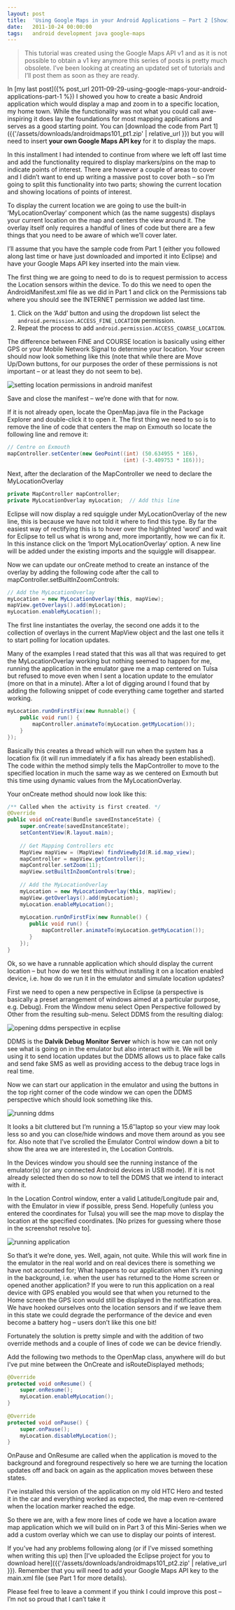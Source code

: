 ```yaml
---
layout: post
title:  'Using Google Maps in your Android Applications – Part 2 [Showing Current Location]'
date:   2011-10-24 00:00:00
tags:   android development java google-maps
---
```

>This tutorial was created using the Google Maps API v1 and as it is not possible to obtain a v1 key anymore this series of posts is pretty much obsolete. I’ve been looking at creating an updated set of tutorials and I’ll post them as soon as they are ready.

In [my last post]({% post_url 2011-09-29-using-google-maps-your-android-applications-part-1 %}) I showed you how to create a basic Android application which would display a map and zoom in to a specific location, my home town. While the functionality was not what you could call awe-inspiring it does lay the foundations for most mapping applications and serves as a good starting point. You can [download the code from Part 1]({{'/assets/downloads/androidmaps101_pt1.zip' | relative_url }}) but you will need to insert **your own Google Maps API key** for it to display the maps.

In this installment I had intended to continue from where we left off last time and add the functionality required to display markers/pins on the map to indicate points of interest. There are however a couple of areas to cover and I didn’t want to end up writing a massive post to cover both – so I’m going to split this functionality into two parts; showing the current location and showing locations of points of interest.
<!--more-->
To display the current location we are going to use the built-in ‘MyLocationOverlay’ component which (as the name suggests) displays your current location on the map and centers the view around it. The overlay itself only requires a handful of lines of code but there are a few things that you need to be aware of which we’ll cover later.

I’ll assume that you have the sample code from Part 1 (either you followed along last time or have just downloaded and imported it into Eclipse) and have your Google Maps API key inserted into the main view.

The first thing we are going to need to do is to request permission to access the Location sensors within the device. To do this we need to open the AndroidManifest.xml file as we did in Part 1 and click on the Permissions tab where you should see the INTERNET permission we added last time.

1. Click on the ‘Add’ button and using the dropdown list select the `android.permission.ACCESS_FINE_LOCATION` permission.
2. Repeat the process to add `android.permission.ACCESS_COARSE_LOCATION`.

The difference between FINE and COURSE location is basically using either GPS or your Mobile Network Signal to determine your location. Your screen should now look something like this (note that while there are Move Up/Down buttons, for our purposes the order of these permissions is not important – or at least they do not seem to be).

![setting location permissions in android manifest](/assets/images/location_permissions.png)

Save and close the manifest – we’re done with that for now.

If it is not already open, locate the OpenMap.java file in the Package Explorer and double-click it to open it. The first thing we need to so is to remove the line of code that centers the map on Exmouth so locate the following line and remove it:

```java
// Centre on Exmouth
mapController.setCenter(new GeoPoint((int) (50.634955 * 1E6),
                                     (int) (-3.409753 * 1E6)));
```

Next, after the declaration of the MapController we need to declare the MyLocationOverlay

```java
private MapController mapController;
private MyLocationOverlay myLocation;  // Add this line
```

Eclipse will now display a red squiggle under MyLocationOverlay of the new line, this is because we have not told it where to find this type. By far the easiest way of rectifying this is to hover over the highlighted ‘word’ and wait for Eclipse to tell us what is wrong and, more importantly, how we can fix it. In this instance click on the ‘Import MyLocationOverlay’ option. A new line will be added under the existing imports and the squiggle will disappear.

Now we can update our onCreate method to create an instance of the overlay by adding the following code after the call to mapController.setBuiltInZoomControls:

```java
// Add the MyLocationOverlay
myLocation = new MyLocationOverlay(this, mapView);
mapView.getOverlays().add(myLocation);
myLocation.enableMyLocation();
```

The first line instantiates the overlay, the second one adds it to the collection of overlays in the current MapView object and the last one tells it to start polling for location updates.

Many of the examples I read stated that this was all that was required to get the MyLocationOverlay working but nothing seemed to happen for me, running the application in the emulator gave me a map centered on Tulsa but refused to move even when I sent a location update to the emulator (more on that in a minute). After a lot of digging around I found that by adding the following snippet of code everything came together and started working.

```java
myLocation.runOnFirstFix(new Runnable() {
    public void run() {
        mapController.animateTo(myLocation.getMyLocation());
    }
});
```

Basically this creates a thread which will run when the system has a location fix (it will run immediately if a fix has already been established). The code within the method simply tells the MapController to move to the specified location in much the same way as we centered on Exmouth but this time using dynamic values from the MyLocationOverlay.

Your onCreate method should now look like this:

```java
/** Called when the activity is first created. */
@Override
public void onCreate(Bundle savedInstanceState) {
    super.onCreate(savedInstanceState);
    setContentView(R.layout.main);
 
    // Get Mapping Controllers etc
    MapView mapView = (MapView) findViewById(R.id.map_view);
    mapController = mapView.getController();
    mapController.setZoom(11);
    mapView.setBuiltInZoomControls(true);
 
    // Add the MyLocationOverlay
    myLocation = new MyLocationOverlay(this, mapView);
    mapView.getOverlays().add(myLocation);
    myLocation.enableMyLocation();
 
    myLocation.runOnFirstFix(new Runnable() {
       public void run() {
           mapController.animateTo(myLocation.getMyLocation());
       }
    });
}
```

Ok, so we have a runnable application which should display the current location – but how do we test this without installing it on a location enabled device, i.e. how do we run it in the emulator and simulate location updates?

First we need to open a new perspective in Eclipse (a perspective is basically a preset arrangement of windows aimed at a particular purpose, e.g. Debug). From the Window menu select Open Perspective followed by Other from the resulting sub-menu. Select DDMS from the resulting dialog:

![opening ddms perspective in ecplise](/assets/images/open-ddms-perspective.png)

DDMS is the **Dalvik Debug Monitor Server** which is how we can not only see what is going on in the emulator but also interact with it. We will be using it to send location updates but the DDMS allows us to place fake calls and send fake SMS as well as providing access to the debug trace logs in real time.

Now we can start our application in the emulator and using the buttons in the top right corner of the code window we can open the DDMS perspective which should look something like this.

![running ddms](/assets/images/running_ddms.png)

It looks a bit cluttered but I’m running a 15.6″laptop so your view may look less so and you can close/hide windows and move them around as you see for. Also note that I’ve scrolled the Emulator Control window down a bit to show the area we are interested in, the Location Controls.

In the Devices window you should see the running instance of the emulator(s) (or any connected Android devices in USB mode). If it is not already selected then do so now to tell the DDMS that we intend to interact with it.

In the Location Control window, enter a valid Latitude/Longitude pair and, with the Emulator in view if possible, press Send. Hopefully (unless you entered the coordinates for Tulsa) you will see the map move to display the location at the specified coordinates. [No prizes for guessing where those in the screenshot resolve to].

![running application](/assets/images/part_2_app_running.png)

So that’s it we’re done, yes. Well, again, not quite. While this will work fine in the emulator in the real world and on real devices there is something we have not accounted for; What happens to our application when it’s running in the background, i.e. when the user has returned to the Home screen or opened another application? If you were to run this application on a real device with GPS enabled you would see that when you returned to the Home screen the GPS icon would still be displayed in the notification area. We have hooked ourselves onto the location sensors and if we leave them in this state we could degrade the performance of the device and even become a battery hog – users don’t like this one bit!

Fortunately the solution is pretty simple and with the addition of two override methods and a couple of lines of code we can be device friendly.

Add the following two methods to the OpenMap class, anywhere will do but I’ve put mine between the OnCreate and isRouteDisplayed methods;

```java
@Override
protected void onResume() {
    super.onResume();
    myLocation.enableMyLocation();
}
 
@Override
protected void onPause() {
    super.onPause();
    myLocation.disableMyLocation();
}
```

OnPause and OnResume are called when the application is moved to the background and foreground respectively so here we are turning the location updates off and back on again as the application moves between these states.

I’ve installed this version of the application on my old HTC Hero and tested it in the car and everything worked as expected, the map even re-centered when the location marker reached the edge.

So there we are, with a few more lines of code we have a location aware map application which we will build on in Part 3 of this Mini-Series when we add a custom overlay which we can use to display our points of interest.

If you’ve had any problems following along (or if I’ve missed something when writing this up) then [I’ve uploaded the Eclipse project for you to download here]({{'/assets/downloads/androidmaps101_pt2.zip' | relative_url }}). Remember that you will need to add your Google Maps API key to the main.xml file (see Part 1 for more details).

Please feel free to leave a comment if you think I could improve this post – I’m not so proud that I can’t take it